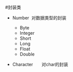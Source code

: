 #封装类

- Number  对数据类型的封装
	- Byte
	- Integer
	- Short
	- Long
	- Float
	- Double 
	
- Character　　对char的封装
